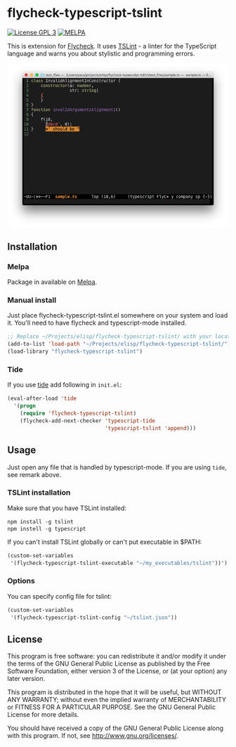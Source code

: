 # flycheck-typescript-tslint

[![License GPL 3](https://img.shields.io/badge/license-GPL_3-green.svg?dummy)](https://github.com/Simplify/flycheck-typescript-tslint/blob/master/COPYING)
[![MELPA](http://melpa.org/packages/flycheck-typescript-tslint-badge.svg)](http://melpa.org/#/flycheck-typescript-tslint)

This is extension for [Flycheck](http://www.flycheck.org/).
It uses [TSLint](https://github.com/palantir/tslint) - a linter for the TypeScript language and
warns you about stylistic and programming errors.

![flycheck-typescript-tslint screenshot](screenshot-flycheck-typescript-tslint.png)

## Installation

### Melpa

Package in available on [Melpa](https://melpa.org/#/flycheck-typescript-tslint).

### Manual install

Just place flycheck-typescript-tslint.el somewhere on your system and load it.
You'll need to have flycheck and typescript-mode installed.

```cl
;; Replace ~/Projects/elisp/flycheck-typescript-tslint/ with your location.
(add-to-list 'load-path "~/Projects/elisp/flycheck-typescript-tslint/")
(load-library "flycheck-typescript-tslint")
```

### Tide

If you use [tide](https://github.com/ananthakumaran/tide) add following in `init.el`:

```cl
(eval-after-load 'tide
  '(progn
    (require 'flycheck-typescript-tslint)
	(flycheck-add-next-checker 'typescript-tide
	                           'typescript-tslint 'append)))
```

## Usage

Just open any file that is handled by typescript-mode.
If you are using `tide`, see remark above.

### TSLint installation

Make sure that you have TSLint installed:

```
npm install -g tslint
npm instell -g typescript
```

If you can't install TSLint globally or can't put executable in $PATH:

```cl
(custom-set-variables
 '(flycheck-typescript-tslint-executable "~/my_executables/tslint"))')
```

### Options

You can specify config file for tslint:

```cl
(custom-set-variables
 '(flycheck-typescript-tslint-config "~/tslint.json"))
```

## License

This program is free software: you can redistribute it and/or modify it under
the terms of the GNU General Public License as published by the Free Software
Foundation, either version 3 of the License, or (at your option) any later
version.

This program is distributed in the hope that it will be useful, but WITHOUT ANY
WARRANTY; without even the implied warranty of MERCHANTABILITY or FITNESS FOR A
PARTICULAR PURPOSE.  See the GNU General Public License for more details.

You should have received a copy of the GNU General Public License along with
this program.  If not, see http://www.gnu.org/licenses/.
